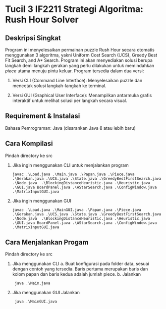 # Tucil 3 IF2211 Strategi Algoritma: Rush Hour Solver
## Deskripsi Singkat
Program ini menyelesaikan permainan puzzle Rush Hour secara otomatis menggunakan 3 algoritma, yakni Uniform Cost Search (UCS), Greedy Best Fit Search, and A* Search. Program ini akan menyediakan solusi berupa langkah demi langkah gerakan yang perlu dilakukan untuk memindahkan _piece_ utama menuju pintu keluar. Program tersedia dalam dua versi:

1. Versi CLI (Command Line Interface): Menyelesaikan puzzle dan mencetak solusi langkah-langkah ke terminal.

2. Versi GUI (Graphical User Interface): Menampilkan antarmuka grafis interaktif untuk melihat solusi per langkah secara visual.

## Requirement & Instalasi
Bahasa Pemrograman:
Java (disarankan Java 8 atau lebih baru)

## Cara Kompilasi
Pindah directory ke src
1. Jika ingin menggunakan CLI untuk menjalankan program
   ```
   javac .\Load.java .\Main.java .\Papan.java .\Piece.java .\Gerakan.java .\UCS.java .\State.java .\GreedyBestFirstSearch.java .\Node.java  .\BlockingDistanceHeuristic.java .\Heuristic.java .\GUI.java BoardPanel.java .\AStarSearch.java .\ConfigWindow.java .\MatrixInputGUI.java
   ```
2. Jika ingin menggunakan GUI
   ```
   javac .\Load.java .\MainGUI.java .\Papan.java .\Piece.java .\Gerakan.java .\UCS.java .\State.java .\GreedyBestFirstSearch.java .\Node.java  .\BlockingDistanceHeuristic.java .\Heuristic.java .\GUI.java BoardPanel.java .\AStarSearch.java .\ConfigWindow.java .\MatrixInputGUI.java
   ```

## Cara Menjalankan Progam
Pindah directory ke src
1. Jika menggunakan CLI
   a. Buat konfigurasi pada folder data, sesuai dengan contoh yang tersedia. Baris pertama merupakan baris dan kolom papan dan baris kedua adalah jumlah piece.
   b. Jalankan
   ```
    java .\Main.java     
   ```
2. Jika menggunakan GUI
   Jalankan
   ```
    java .\MainGUI.java 
   ```
